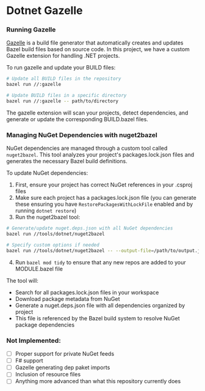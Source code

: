# Dotnet Gazelle

### Running Gazelle

[Gazelle](https://github.com/bazelbuild/bazel-gazelle) is a build file generator that automatically creates and updates Bazel build files based on source code. In this project, we have a custom Gazelle extension for handling .NET projects.

To run gazelle and update your BUILD files:

```bash
# Update all BUILD files in the repository
bazel run //:gazelle

# Update BUILD files in a specific directory
bazel run //:gazelle -- path/to/directory
```

The gazelle extension will scan your projects, detect dependencies, and generate or update the corresponding BUILD.bazel files.

### Managing NuGet Dependencies with nuget2bazel

NuGet dependencies are managed through a custom tool called `nuget2bazel`. This tool analyzes your project's packages.lock.json files and generates the necessary Bazel build definitions.

To update NuGet dependencies:

1. First, ensure your project has correct NuGet references in your .csproj files
2. Make sure each project has a packages.lock.json file (you can generate these ensuring you have `RestorePackagesWithLockFile` enabled and by running `dotnet restore`)
3. Run the nuget2bazel tool:

```bash
# Generate/update nuget.deps.json with all NuGet dependencies
bazel run //tools/dotnet/nuget2bazel

# Specify custom options if needed
bazel run //tools/dotnet/nuget2bazel -- --output-file=/path/to/output.json --package-source=https://your-nuget-source
```
4. Run `bazel mod tidy` to ensure that any new repos are added to your MODULE.bazel file

The tool will:
- Search for all packages.lock.json files in your workspace
- Download package metadata from NuGet
- Generate a nuget.deps.json file with all dependencies organized by project
- This file is referenced by the Bazel build system to resolve NuGet package dependencies

### Not Implemented:

- [ ] Proper support for private NuGet feeds
- [ ] F# support
- [ ] Gazelle generating dep paket imports
- [ ] Inclusion of resource files
- [ ] Anything more advanced than what this repository currently does
